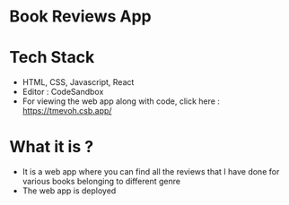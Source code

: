 # Book Reviews App

# Tech Stack
- HTML, CSS, Javascript, React
- Editor : CodeSandbox
- For viewing the web app along with code, click here : https://tmevoh.csb.app/

# What it is ?
- It is a web app where you can find all the reviews that I have done for various books belonging to different genre
- The web app is deployed


